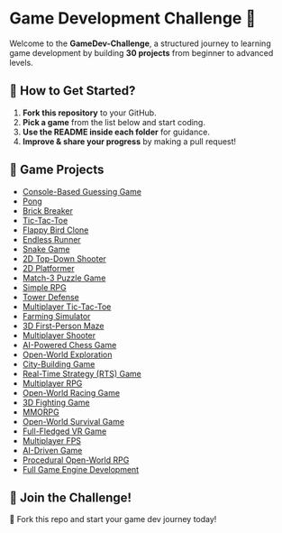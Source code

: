 # Game Development Challenge 🚀

Welcome to the **GameDev-Challenge**, a structured journey to learning game development by building **30 projects** from beginner to advanced levels.

## 📜 How to Get Started?
1. **Fork this repository** to your GitHub.
2. **Pick a game** from the list below and start coding.
3. **Use the README inside each folder** for guidance.
4. **Improve & share your progress** by making a pull request!

## 📂 Game Projects

- [Console-Based Guessing Game](./GameDev-Challenge/1.%20Console-Based%20Guessing%20Game) 
- [Pong](./GameDev-Challenge/2.%20Pong)
- [Brick Breaker](./GameDev-Challenge/3.%20Brick%20Breaker)
- [Tic-Tac-Toe](./GameDev-Challenge/4.%20Tic-Tac-Toe)
- [Flappy Bird Clone](./GameDev-Challenge/5.%20Flappy%20Bird%20Clone)
- [Endless Runner](./GameDev-Challenge/6.%20Endless%20Runner)
- [Snake Game](./GameDev-Challenge/Snake%20Game)
- [2D Top-Down Shooter](./GameDev-Challenge/2D%20Top-Down%20Shooter)
- [2D Platformer](./GameDev-Challenge/2D%20Platformer)
- [Match-3 Puzzle Game](./GameDev-Challenge/Match-3%20Puzzle%20Game)
- [Simple RPG](./GameDev-Challenge/Simple%20RPG)
- [Tower Defense](./GameDev-Challenge/Tower%20Defense)
- [Multiplayer Tic-Tac-Toe](./GameDev-Challenge/Multiplayer%20Tic-Tac-Toe)
- [Farming Simulator](./GameDev-Challenge/Farming%20Simulator)
- [3D First-Person Maze](./GameDev-Challenge/3D%20First-Person%20Maze)
- [Multiplayer Shooter](./GameDev-Challenge/Multiplayer%20Shooter)
- [AI-Powered Chess Game](./GameDev-Challenge/AI-Powered%20Chess%20Game)
- [Open-World Exploration](./GameDev-Challenge/Open-World%20Exploration)
- [City-Building Game](./GameDev-Challenge/City-Building%20Game)
- [Real-Time Strategy (RTS) Game](./GameDev-Challenge/Real-Time%20Strategy%20(RTS)%20Game)
- [Multiplayer RPG](./GameDev-Challenge/Multiplayer%20RPG)
- [Open-World Racing Game](./GameDev-Challenge/Open-World%20Racing%20Game)
- [3D Fighting Game](./GameDev-Challenge/3D%20Fighting%20Game)
- [MMORPG](./GameDev-Challenge/MMORPG)
- [Open-World Survival Game](./GameDev-Challenge/Open-World%20Survival%20Game)
- [Full-Fledged VR Game](./GameDev-Challenge/Full-Fledged%20VR%20Game)
- [Multiplayer FPS](./GameDev-Challenge/Multiplayer%20FPS)
- [AI-Driven Game](./GameDev-Challenge/AI-Driven%20Game)
- [Procedural Open-World RPG](./GameDev-Challenge/Procedural%20Open-World%20RPG)
- [Full Game Engine Development](./GameDev-Challenge/Full%20Game%20Engine%20Development)


## 📢 Join the Challenge!
🚀 Fork this repo and start your game dev journey today!
